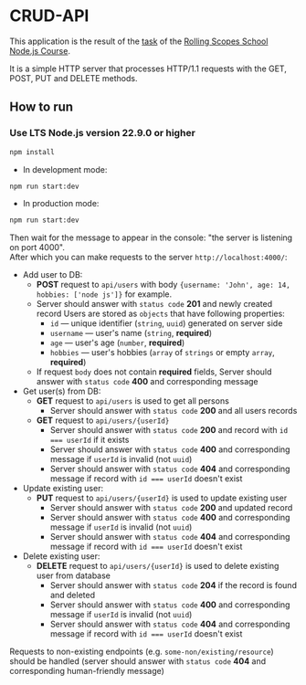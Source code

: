 # CRUD-API

This application is the result of the [task](https://github.com/AlreadyBored/nodejs-assignments/blob/main/assignments/crud-api/assignment.md) of the [Rolling Scopes School](https://rs.school/) [Node.js Course](https://rs.school/courses/nodejs).

It is a simple HTTP server that processes HTTP/1.1 requests with the GET, POST, PUT and DELETE methods.

## How to run

### Use LTS Node.js version 22.9.0 or higher

```bash
npm install
```

- In development mode:

```bash
npm run start:dev
```

- In production mode:

```bash
npm run start:dev
```

Then wait for the message to appear in the console: "the server is listening on port 4000".  
After which you can make requests to the server `http://localhost:4000/`:  

- Add user to DB:
  - **POST** request to `api/users` with body `{username: 'John', age: 14, hobbies: ['node js']}` for example.
  - Server should answer with `status code` **201** and newly created record
  Users are stored as `objects` that have following properties:
    - `id` — unique identifier (`string`, `uuid`) generated on server side
    - `username` — user's name (`string`, **required**)
    - `age` — user's age (`number`, **required**)
    - `hobbies` — user's hobbies (`array` of `strings` or empty `array`, **required**)
  - If request `body` does not contain **required** fields, Server should answer with `status code` **400** and corresponding message
- Get user(s) from DB:
  - **GET** request to `api/users` is used to get all persons
    - Server should answer with `status code` **200** and all users records
  - **GET** request to `api/users/{userId}`  
    - Server should answer with `status code` **200** and record with `id === userId` if it exists
    - Server should answer with `status code` **400** and corresponding message if `userId` is invalid (not `uuid`)
    - Server should answer with `status code` **404** and corresponding message if record with `id === userId` doesn't exist
- Update existing user:
  - **PUT**  request to `api/users/{userId}` is used to update existing user
    - Server should answer with `status code` **200** and updated record
    - Server should answer with `status code` **400** and corresponding message if `userId` is invalid (not `uuid`)
    - Server should answer with `status code` **404** and corresponding message if record with `id === userId` doesn't exist
- Delete existing user:
  - **DELETE**  request to `api/users/{userId}` is used to delete existing user from database
    - Server should answer with `status code` **204** if the record is found and deleted
    - Server should answer with `status code` **400** and corresponding message if `userId` is invalid (not `uuid`)
    - Server should answer with `status code` **404** and corresponding message if record with `id === userId` doesn't exist

Requests to non-existing endpoints (e.g. `some-non/existing/resource`) should be handled (server should answer with `status code` **404** and corresponding human-friendly message)
